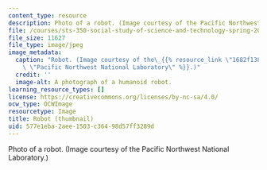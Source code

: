 ```yaml
---
content_type: resource
description: Photo of a robot. (Image courtesy of the Pacific Northwest National Laboratory.)
file: /courses/sts-350-social-study-of-science-and-technology-spring-2004/577e1eba2aee1503c36498d57ff3289d_sts-350s04-th.jpg
file_size: 11627
file_type: image/jpeg
image_metadata:
  caption: "Robot. (Image courtesy of the\_{{% resource_link \"1682f138-f648-4bd9-a8f1-eb7fd24c8f11\"\
    \ \"Pacific Northwest National Laboratory\" %}}.)"
  credit: ''
  image-alt: A photograph of a humanoid robot.
learning_resource_types: []
license: https://creativecommons.org/licenses/by-nc-sa/4.0/
ocw_type: OCWImage
resourcetype: Image
title: Robot (thumbnail)
uid: 577e1eba-2aee-1503-c364-98d57ff3289d
---
```

Photo of a robot. (Image courtesy of the Pacific Northwest National Laboratory.)